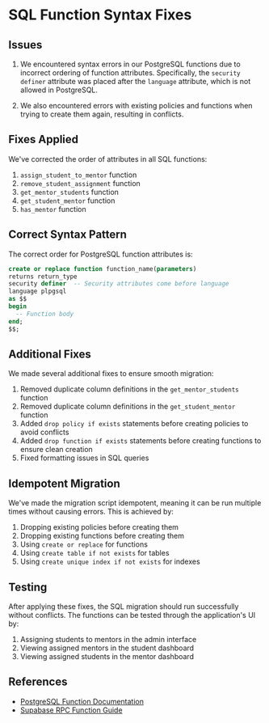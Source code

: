 # SQL Function Syntax Fixes

## Issues
1. We encountered syntax errors in our PostgreSQL functions due to incorrect ordering of function attributes. Specifically, the `security definer` attribute was placed after the `language` attribute, which is not allowed in PostgreSQL.

2. We also encountered errors with existing policies and functions when trying to create them again, resulting in conflicts.

## Fixes Applied
We've corrected the order of attributes in all SQL functions:

1. `assign_student_to_mentor` function
2. `remove_student_assignment` function
3. `get_mentor_students` function
4. `get_student_mentor` function
5. `has_mentor` function

## Correct Syntax Pattern
The correct order for PostgreSQL function attributes is:

```sql
create or replace function function_name(parameters)
returns return_type
security definer  -- Security attributes come before language
language plpgsql
as $$
begin
  -- Function body
end;
$$;
```

## Additional Fixes
We made several additional fixes to ensure smooth migration:

1. Removed duplicate column definitions in the `get_mentor_students` function
2. Removed duplicate column definitions in the `get_student_mentor` function
3. Added `drop policy if exists` statements before creating policies to avoid conflicts
4. Added `drop function if exists` statements before creating functions to ensure clean creation
5. Fixed formatting issues in SQL queries

## Idempotent Migration
We've made the migration script idempotent, meaning it can be run multiple times without causing errors. This is achieved by:

1. Dropping existing policies before creating them
2. Dropping existing functions before creating them
3. Using `create or replace` for functions
4. Using `create table if not exists` for tables
5. Using `create unique index if not exists` for indexes

## Testing
After applying these fixes, the SQL migration should run successfully without conflicts. The functions can be tested through the application's UI by:

1. Assigning students to mentors in the admin interface
2. Viewing assigned mentors in the student dashboard
3. Viewing assigned students in the mentor dashboard

## References
- [PostgreSQL Function Documentation](https://www.postgresql.org/docs/current/sql-createfunction.html)
- [Supabase RPC Function Guide](https://supabase.com/docs/guides/database/functions)